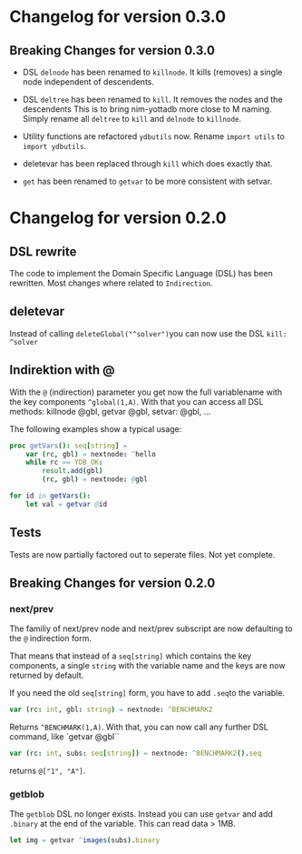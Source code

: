 # Changelog for version 0.3.0

## Breaking Changes for version 0.3.0
- DSL `delnode` has been renamed to `killnode`. It kills (removes) a single node independent of descendents.
- DSL `deltree` has been renamed to `kill`. It removes the nodes and the descendents
This is to bring nim-yottadb more close to M naming.
Simply rename all `deltree` to `kill` and `delnode` to `killnode`.

- Utility functions are refactored `ydbutils` now. Rename `import utils` to `import ydbutils`.

- deletevar has been replaced through `kill` which does exactly that.

- `get` has been renamed to `getvar` to be more consistent with setvar.

# Changelog for version 0.2.0
## DSL rewrite
The code to implement the Domain Specific Language (DSL) has been rewritten. Most changes where related to `Indirection`.

## deletevar
Instead of calling `deleteGlobal("^solver")`you can now use the DSL `kill: ^solver`

## Indirektion with @
With the `@` (indirection) parameter you get now the full variablename with the key components `^global(1,A)`.
With that you can access all DSL methods:
killnode @gbl, getvar @gbl, setvar: @gbl, ...

The following examples show a typical usage:
```nim
proc getVars(): seq[string] =
    var (rc, gbl) = nextnode: ^hello
    while rc == YDB_OK:
        result.add(gbl)
        (rc, gbl) = nextnode: @gbl

for id in getVars():
    let val = getvar @id
```
 ## Tests
 Tests are now partially factored out to seperate files. Not yet complete.

## Breaking Changes for version 0.2.0
### next/prev
The familiy of next/prev node and next/prev subscript are now defaulting to the `@` indirection form.

That means that instead of a `seq[string]` which contains the key components, a single `string` with the variable name and the keys are now returned by default.

If you need the old `seq[string]` form, you have to add `.seq`to the variable.
```nim
var (rc: int, gbl: string) = nextnode: ^BENCHMARK2
```
Returns `^BENCHMARK(1,A)`.  With that, you can now call any further DSL command, like `getvar @gbl``
```nim
var (rc: int, subs: seq[string]) = nextnode: ^BENCHMARK2().seq
```
returns `@["1", "A"]`.

### getblob
The `getblob` DSL no longer exists. Instead you can use `getvar` and add `.binary` at the end of the variable. This can read data > 1MB.
```nim
let img = getvar ^images(subs).binary
```
